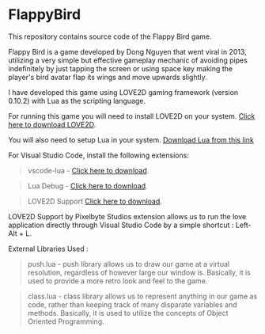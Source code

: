 # FlappyBird

This repository contains source code of the Flappy Bird game.

Flappy Bird is a game developed by Dong Nguyen that went viral in 2013, utilizing a very simple but effective gameplay mechanic of avoiding pipes indefinitely by just tapping the screen or using space key making the player's bird avatar flap its wings and move upwards slightly.

I have developed this game using LOVE2D gaming framework (version 0.10.2) with Lua as the scripting language.

For running this game you will need to install LOVE2D on your system. [Click here to download LOVE2D](https://bitbucket.org/rude/love/downloads/).

You will also need to setup Lua in your system. [Download Lua from this link](https://sourceforge.net/projects/luabinaries/files/5.2.4/Tools%20Executables/lua-5.2.4_Win64_bin.zip/download?use_mirror=excellmedia)

For Visual Studio Code, install the following extensions:

> vscode-lua - [Click here to download](https://marketplace.visualstudio.com/items?itemName=trixnz.vscode-lua).

> Lua Debug - [Click here to download](https://marketplace.visualstudio.com/items?itemName=actboy168.lua-debug).

> LOVE2D Support [Click here to download](https://marketplace.visualstudio.com/items?itemName=pixelbyte-studios.pixelbyte-love2d).

LOVE2D Support by Pixelbyte Studios extension allows us to run the love application directly through Visual Studio Code by a simple shortcut : Left-Alt + L.

External Libraries Used : 

>push.lua - push library allows us to draw our game at a virtual resolution, regardless of however large our window is. Basically, it is used to provide a more retro look and feel to the game.

>class.lua - class library allows us to represent anything in our game as code, rather than keeping track of many disparate variables and methods. Basically, it is used to utilize the concepts of Object Oriented Programming.